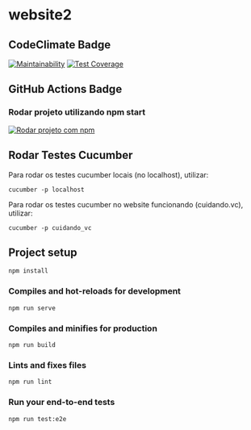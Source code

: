 # website2

## CodeClimate Badge

[![Maintainability](https://api.codeclimate.com/v1/badges/c987fae1c2f8d026245d/maintainability)](https://codeclimate.com/github/guga7895/Cuidando_do_meu_bairro/maintainability)
[![Test Coverage](https://api.codeclimate.com/v1/badges/c987fae1c2f8d026245d/test_coverage)](https://codeclimate.com/github/guga7895/Cuidando_do_meu_bairro/test_coverage)

## GitHub Actions Badge 

### Rodar projeto utilizando npm start
[![Rodar projeto com npm](https://github.com/guga7895/Cuidando_do_meu_bairro/actions/workflows/github-actions-run.yml/badge.svg?branch=master)](https://github.com/guga7895/Cuidando_do_meu_bairro/actions/workflows/github-actions-run.yml)

## Rodar Testes Cucumber

Para rodar os testes cucumber locais (no localhost), utilizar: 
```
cucumber -p localhost
```
Para rodar os testes cucumber no website funcionando (cuidando.vc), utilizar:
```
cucumber -p cuidando_vc
```

## Project setup
```
npm install
```

### Compiles and hot-reloads for development
```
npm run serve
```

### Compiles and minifies for production
```
npm run build
```

### Lints and fixes files
```
npm run lint
```

### Run your end-to-end tests
```
npm run test:e2e
```
